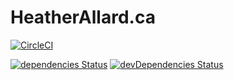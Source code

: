 # HeatherAllard.ca

[![CircleCI](https://circleci.com/gh/jordond/heatherallard-ca.svg?style=svg)](https://circleci.com/gh/jordond/heatherallard-ca)

[![dependencies Status](https://david-dm.org/jordond/heatherallard-ca/status.svg)](https://david-dm.org/jordond/heatherallard-ca) [![devDependencies Status](https://david-dm.org/jordond/heatherallard-ca/dev-status.svg)](https://david-dm.org/jordond/heatherallard-ca?type=dev)
